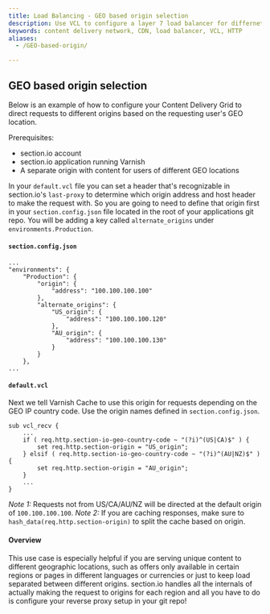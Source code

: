 ```yaml
---
title: Load Balancing - GEO based origin selection
description: Use VCL to configure a layer 7 load balancer for differnet GEO locations.
keywords: content delivery network, CDN, load balancer, VCL, HTTP
aliases:
  - /GEO-based-origin/

---
```


## GEO based origin selection
Below is an example of how to configure your Content Delivery Grid to direct requests to different origins based on the requesting user's GEO location.

Prerequisites:

* section.io account
* section.io application running Varnish
* A separate origin with content for users of different GEO locations

In your `default.vcl` file you can set a header that's recognizable in section.io's `last-proxy` to determine which origin address and host header to make the request with. So you are going to need to define that origin first in your `section.config.json` file located in the root of your applications git repo. You will be adding a key called `alternate_origins` under `environments.Production`.

#### `section.config.json`
    
    ...
    "environments": {
        "Production": {
            "origin": {
                "address": "100.100.100.100"
            },
            "alternate_origins": {
                "US_origin": {
                    "address": "100.100.100.120"
                },
                "AU_origin": {
                    "address": "100.100.100.130"
                }
            }           
        },
    ...

#### `default.vcl`

Next we tell Varnish Cache to use this origin for requests depending on the GEO IP country code. Use the origin names defined in `section.config.json`.

    sub vcl_recv {
        ...
        if ( req.http.section-io-geo-country-code ~ "(?i)^(US|CA)$" ) {
            set req.http.section-origin = "US_origin";
        } elsif ( req.http.section-io-geo-country-code ~ "(?i)^(AU|NZ)$" ) {
            set req.http.section-origin = "AU_origin";
        }
        ...
    }

*Note 1:* Requests not from US/CA/AU/NZ will be directed at the default origin of `100.100.100.100`.
*Note 2:* If you are caching responses, make sure to `hash_data(req.http.section-origin)` to split the cache based on origin. 

#### Overview

This use case is especially helpful if you are serving unique content to different geographic locations, such as offers only available in certain regions or pages in different languages or currencies or just to keep load separated between different origins. section.io handles all the internals of actually making the request to origins for each region and all you have to do is configure your reverse proxy setup in your git repo!

